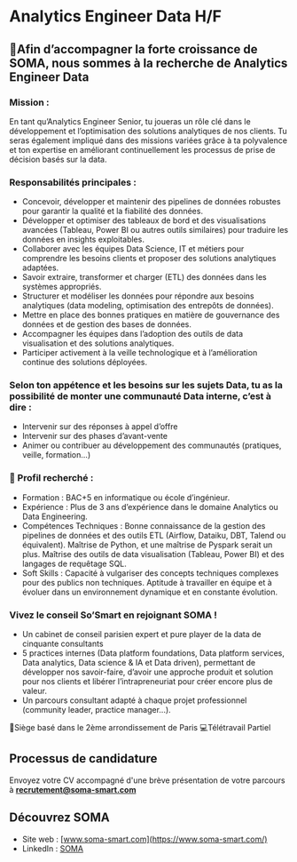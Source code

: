 # Analytics Engineer Data H/F 

## 🚀Afin d’accompagner la forte croissance de SOMA, nous sommes à la recherche de Analytics Engineer Data 

### Mission :   

En tant qu’Analytics Engineer Senior, tu joueras un rôle clé dans le développement et l’optimisation des solutions analytiques de nos clients. Tu seras également impliqué dans des missions variées grâce à ta polyvalence et ton expertise en améliorant continuellement les processus de prise de décision basés sur la data. 

### Responsabilités principales : 

- Concevoir, développer et maintenir des pipelines de données robustes pour garantir la qualité et la fiabilité des données. 
- Développer et optimiser des tableaux de bord et des visualisations avancées (Tableau, Power BI ou autres outils similaires) pour traduire les données en insights exploitables.
- Collaborer avec les équipes Data Science, IT et métiers pour comprendre les besoins clients et proposer des solutions analytiques adaptées.
- Savoir extraire, transformer et charger (ETL) des données dans les systèmes appropriés.
- Structurer et modéliser les données pour répondre aux besoins analytiques (data modeling, optimisation des entrepôts de données).
- Mettre en place des bonnes pratiques en matière de gouvernance des données et de gestion des bases de données.
- Accompagner les équipes dans l’adoption des outils de data visualisation et des solutions analytiques.
- Participer activement à la veille technologique et à l’amélioration continue des solutions déployées. 

 
### Selon ton appétence et les besoins sur les sujets Data, tu as la possibilité de monter une communauté Data interne, c’est à dire : 

- Intervenir sur des réponses à appel d’offre 
- Intervenir sur des phases d’avant-vente 
- Animer ou contribuer au développement des communautés (pratiques, veille, formation...) 

### 🔎 Profil recherché : 

- Formation : BAC+5 en informatique ou école d’ingénieur. 
- Expérience : Plus de 3 ans d’expérience dans le domaine Analytics ou Data Engineering. 
- Compétences Techniques : Bonne connaissance de la gestion des pipelines de données et des outils ETL (Airflow, Dataiku, DBT, Talend ou équivalent). Maîtrise de Python, et une maîtrise de Pyspark serait un plus. Maîtrise des outils de data visualisation (Tableau, Power BI) et des langages de requêtage SQL. 
- Soft Skills : Capacité à vulgariser des concepts techniques complexes pour des publics non techniques. Aptitude à travailler en équipe et à évoluer dans un environnement dynamique et en constante évolution. 

 

### Vivez le conseil So’Smart en rejoignant SOMA !  

- Un cabinet de conseil parisien expert et pure player de la data de cinquante consultants 
- 5 practices internes (Data platform foundations, Data platform services, Data analytics, Data science & IA et Data driven), permettant de développer nos savoir-faire, d’avoir une approche produit et solution pour nos clients et libérer l’intrapreneuriat pour créer encore plus de valeur.  
- Un parcours consultant adapté à chaque projet professionnel (community leader, practice manager...). 

📌Siège basé dans le 2ème arrondissement de Paris 
💻Télétravail Partiel 

## Processus de candidature
Envoyez votre CV accompagné d'une brève présentation de votre parcours à **recrutement@soma-smart.com**

## Découvrez SOMA
- Site web : [www.soma-smart.com](https://www.soma-smart.com/)
- LinkedIn : [SOMA](https://www.linkedin.com/company/soma-smart/posts/?feedView=all)

 
